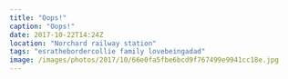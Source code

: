 ```yaml
---
title: "Oops!"
caption: "Oops!"
date: 2017-10-22T14:24Z
location: "Norchard railway station"
tags: "esrathebordercollie family lovebeingadad"
image: /images/photos/2017/10/66e0fa5fbe6bcd9f767499e9941cc18e.jpg
---
```

